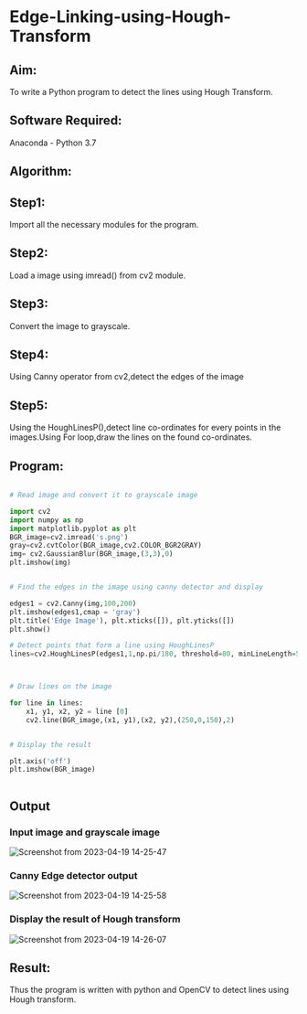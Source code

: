 # Edge-Linking-using-Hough-Transform
## Aim:
To write a Python program to detect the lines using Hough Transform.

## Software Required:
Anaconda - Python 3.7

## Algorithm:
## Step1:

Import all the necessary modules for the program.
## Step2:

Load a image using imread() from cv2 module.
## Step3:

Convert the image to grayscale.
## Step4:

Using Canny operator from cv2,detect the edges of the image
## Step5:

Using the HoughLinesP(),detect line co-ordinates for every points in the images.Using For loop,draw the lines on the found co-ordinates.

## Program:
```Python

# Read image and convert it to grayscale image

import cv2
import numpy as np
import matplotlib.pyplot as plt
BGR_image=cv2.imread('s.png')
gray=cv2.cvtColor(BGR_image,cv2.COLOR_BGR2GRAY)
img= cv2.GaussianBlur(BGR_image,(3,3),0)
plt.imshow(img)


# Find the edges in the image using canny detector and display

edges1 = cv2.Canny(img,100,200)
plt.imshow(edges1,cmap = 'gray')
plt.title('Edge Image'), plt.xticks([]), plt.yticks([])
plt.show()

# Detect points that form a line using HoughLinesP
lines=cv2.HoughLinesP(edges1,1,np.pi/180, threshold=80, minLineLength=50,maxLineGap=250)



# Draw lines on the image

for line in lines:
    x1, y1, x2, y2 = line [0] 
    cv2.line(BGR_image,(x1, y1),(x2, y2),(250,0,150),2)


# Display the result

plt.axis('off')
plt.imshow(BGR_image)



```
## Output

### Input image and grayscale image

![Screenshot from 2023-04-19 14-25-47](https://user-images.githubusercontent.com/119559822/233023921-69b8b54f-a230-45b0-bf81-1cee4c78d357.png)

### Canny Edge detector output
![Screenshot from 2023-04-19 14-25-58](https://user-images.githubusercontent.com/119559822/233024025-a287429e-1c1f-4022-8e34-c65006c296b7.png)




### Display the result of Hough transform
![Screenshot from 2023-04-19 14-26-07](https://user-images.githubusercontent.com/119559822/233024101-777a9903-e181-4b20-8013-a8b81a5ef6b7.png)



## Result:
Thus the program is written with python and OpenCV to detect lines using Hough transform. 
